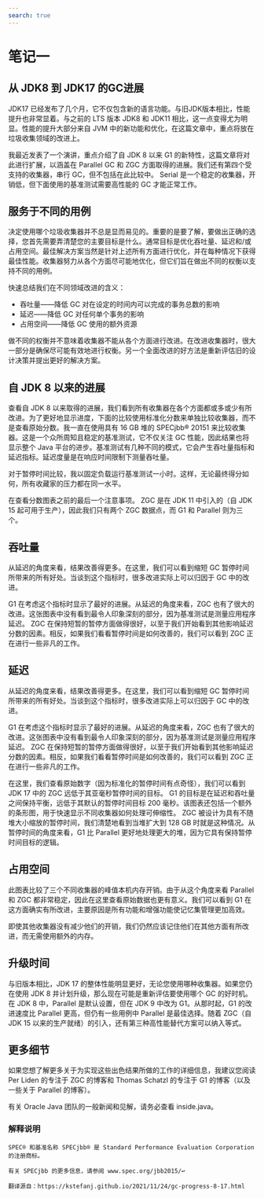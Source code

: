 ```yaml
---
search: true
---
```

# 笔记一
## 从 JDK8 到 JDK17 的GC进展
JDK17 已经发布了几个月，它不仅包含新的语言功能。与旧JDK版本相比，性能提升也非常显着。与之前的 LTS 版本 JDK8 和 JDK11 相比，这一点变得尤为明显。性能的提升大部分来自 JVM 中的新功能和优化，在这篇文章中，重点将放在垃圾收集领域的改进上。

我最近发表了一个演讲，重点介绍了自 JDK 8 以来 G1 的新特性，这篇文章将对此进行扩展，以涵盖在 Parallel GC 和 ZGC 方面取得的进展。我们还有第四个受支持的收集器，串行 GC，但不包括在此比较中。 Serial 是一个稳定的收集器，开销低，但下面使用的基准测试需要高性能的 GC 才能正常工作。
## 服务于不同的用例
决定使用哪个垃圾收集器并不总是显而易见的。重要的是要了解，要做出正确的选择，您首先需要弄清楚您的主要目标是什么。通常目标是优化吞吐量、延迟和/或占用空间。最佳解决方案当然是针对上述所有方面进行优化，并在每种情况下获得最佳性能。收集器努力从各个方面尽可能地优化，但它们旨在做出不同的权衡以支持不同的用例。

快速总结我们在不同领域改进的含义：

+ 吞吐量——降低 GC 对在设定的时间内可以完成的事务总数的影响 
+ 延迟——降低 GC 对任何单个事务的影响 
+ 占用空间——降低 GC 使用的额外资源

做不同的权衡并不意味着收集器不能从各个方面进行改进。在改进收集器时，很大一部分是确保尽可能有效地进行权衡。另一个全面改进的好方法是重新评估旧的设计决策并提出更好的解决方案。

## 自 JDK 8 以来的进展
查看自 JDK 8 以来取得的进展，我们看到所有收集器在各个方面都或多或少有所改进。为了更好地显示进度，下面的比较使用标准化分数来单独比较收集器，而不是查看原始分数。我一直在使用具有 16 GB 堆的 SPECjbb® 20151 来比较收集器。这是一个众所周知且稳定的基准测试，它不仅关注 GC 性能，因此结果也将显示整个 Java 平台的进步。基准测试有几种不同的模式，它会产生吞吐量指标和延迟指标。延迟度量是在响应时间限制下测量吞吐量。

对于暂停时间比较，我以固定负载运行基准测试一小时。这样，无论最终得分如何，所有收藏家的压力都在同一水平。

在查看分数图表之前的最后一个注意事项。 ZGC 是在 JDK 11 中引入的（自 JDK 15 起可用于生产），因此我们只有两个 ZGC 数据点，而 G1 和 Parallel 则为三个。

## 吞吐量
从延迟的角度来看，结果改善得更多。在这里，我们可以看到缩短 GC 暂停时间所带来的所有好处。当谈到这个指标时，很多改进实际上可以归因于 GC 中的改进。

G1 在考虑这个指标时显示了最好的进展。从延迟的角度来看，ZGC 也有了很大的改进。这张图表中没有看到最令人印象深刻的部分，因为基准测试是测量应用程序延迟。 ZGC 在保持短暂的暂停方面做得很好，以至于我们开始看到其他影响延迟分数的因素。相反，如果我们看看暂停时间是如何改善的，我们可以看到 ZGC 正在进行一些非凡的工作。
## 延迟
从延迟的角度来看，结果改善得更多。在这里，我们可以看到缩短 GC 暂停时间所带来的所有好处。当谈到这个指标时，很多改进实际上可以归因于 GC 中的改进。

G1 在考虑这个指标时显示了最好的进展。从延迟的角度来看，ZGC 也有了很大的改进。这张图表中没有看到最令人印象深刻的部分，因为基准测试是测量应用程序延迟。 ZGC 在保持短暂的暂停方面做得很好，以至于我们开始看到其他影响延迟分数的因素。相反，如果我们看看暂停时间是如何改善的，我们可以看到 ZGC 正在进行一些非凡的工作。

在这里，我们查看原始数字（因为标准化的暂停时间有点奇怪），我们可以看到 JDK 17 中的 ZGC 远低于其亚毫秒暂停时间的目标。 G1 的目标是在延迟和吞吐量之间保持平衡，远低于其默认的暂停时间目标 200 毫秒。该图表还包括一个额外的条形图，用于快速显示不同收集器如何处理可伸缩性。 ZGC 被设计为具有不随堆大小缩放的暂停时间，我们清楚地看到当堆扩大到 128 GB 时就是这种情况。从暂停时间的角度来看，G1 比 Parallel 更好地处理更大的堆，因为它具有保持暂停时间目标的逻辑。
## 占用空间
此图表比较了三个不同收集器的峰值本机内存开销。由于从这个角度来看 Parallel 和 ZGC 都非常稳定，因此在这里查看原始数据也更有意义。我们可以看到 G1 在这方面确实有所改进，主要原因是所有功能和增强功能使记忆集管理更加高效。

即使其他收集器没有减少他们的开销，我们仍然应该记住他们在其他方面有所改进，而无需使用额外的内存。

## 升级时间
与旧版本相比，JDK 17 的整体性能明显更好，无论您使用哪种收集器。如果您仍在使用 JDK 8 并计划升级，那么现在可能是重新评估要使用哪个 GC 的好时机。在 JDK 8 中，Parallel 是默认设置，但在 JDK 9 中改为 G1。从那时起，G1 的改进速度比 Parallel 更高，但仍有一些用例中 Parallel 是最佳选择。随着 ZGC（自 JDK 15 以来的生产就绪）的引入，还有第三种高性能替代方案可以纳入等式。
## 更多细节
如果您想了解更多关于为实现这些出色结果所做的工作的详细信息，我建议您阅读 Per Liden 的专注于 ZGC 的博客和 Thomas Schatzl 的专注于 G1 的博客（以及一些关于 Parallel 的博客）。

有关 Oracle Java 团队的一般新闻和见解，请务必查看 inside.java。

### 解释说明
```ts{1,6-8}
SPEC® 和基准名称 SPECjbb® 是 Standard Performance Evaluation Corporation 的注册商标。

有关 SPECjbb 的更多信息，请参阅 www.spec.org/jbb2015/↩

翻译源自：https://kstefanj.github.io/2021/11/24/gc-progress-8-17.html
```





